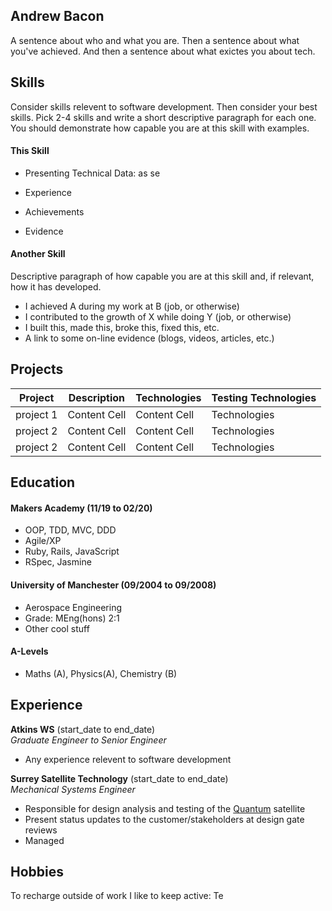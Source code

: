 ## Andrew Bacon

A sentence about who and what you are. Then a sentence about what you've achieved. And then a sentence about what exictes you about tech.

## Skills

Consider skills relevent to software development. Then consider your best skills. Pick 2-4 skills and write a short descriptive paragraph for each one. You should demonstrate how capable you are at this skill with examples.

#### This Skill

- Presenting Technical Data: as se

- Experience
- Achievements
- Evidence

#### Another Skill

Descriptive paragraph of how capable you are at this skill and, if relevant, how it has developed.

- I achieved A during my work at B (job, or otherwise)
- I contributed to the growth of X while doing Y (job, or otherwise)
- I built this, made this, broke this, fixed this, etc.
- A link to some on-line evidence (blogs, videos, articles, etc.)

## Projects

| Project       | Description   | Technologies  | Testing Technologies  |
| ---------------------------- | ------------------- | ------------------- | ------------------- |
| project 1     | Content Cell  | Content Cell  | Technologies  |
| project 2     | Content Cell  | Content Cell  | Technologies  |
| project 2     | Content Cell  | Content Cell  | Technologies  |

## Education

#### Makers Academy (11/19 to 02/20)

- OOP, TDD, MVC, DDD
- Agile/XP
- Ruby, Rails, JavaScript
- RSpec, Jasmine

#### University of Manchester (09/2004 to 09/2008)

- Aerospace Engineering
- Grade: MEng(hons) 2:1
- Other cool stuff

#### A-Levels

- Maths (A), Physics(A), Chemistry (B)

## Experience

**Atkins WS** (start_date to end_date)    
*Graduate Engineer to Senior Engineer*  
- Any experience relevent to software development

**Surrey Satellite Technology** (start_date to end_date)   
*Mechanical Systems Engineer*  
- Responsible for design analysis and testing of the [Quantum](http://www.esa.int/Applications/Telecommunications_Integrated_Applications/Quantum) satellite
- Present status updates to the customer/stakeholders at design gate reviews
- Managed 

## Hobbies

To recharge outside of work I like to keep active: Te
